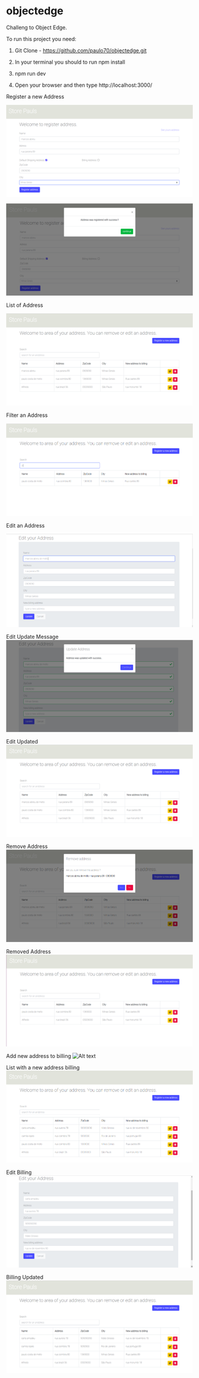 # objectedge
Challeng to Object Edge.

To run this project you need:

1) Git Clone - https://github.com/paulo70/objectedge.git

2) In your terminal you should to run npm install

3) npm run dev

4) Open your browser and then type http://localhost:3000/


Register a new Address

![Alt text](/src/assets/register.png?raw=true "Register screen")

![Alt text](/src/assets/sucess-register.png?raw=true "Register success screen")

List of Address

![Alt text](/src/assets/list-register.png?raw=true "List of address screen")

Filter an Address

![Alt text](/src/assets/filter.png?raw=true "Filter screen")

Edit an Address

![Alt text](/src/assets/edit.png?raw=true "Edit screen")

Edit Update Message
![Alt text](/src/assets/update-register.png?raw=true "Edit message screen")

Edit Updated
![Alt text](/src/assets/register-updated.png?raw=true "Edit updated")

Remove Address
![Alt text](/src/assets/remove-user.png?raw=true "Remove address screen")

Removed Address
![Alt text](/src/assets/user-removed.png?raw=true "Remove address screen")

Add new address to billing
![Alt text](/src/assets/new-billing.png.?raw=true "Billing screen")

List with a new address billing
![Alt text](/src/assets/list-billing.png?raw=true "List Billing screen")

Edit Billing
![Alt text](/src/assets/edit-billing.png?raw=true "Edit Billing screen")

Billing Updated
![Alt text](/src/assets/billing-update.png?raw=true "Edit Billing screen")








